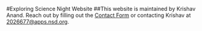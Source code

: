#Exploring Science Night Website
##This website is maintained by Krishav Anand.
Reach out by filling out the [Contact Form](exploringsciencenight.github.io/contact.html) or contacting Krishav at 2026677@apps.nsd.org.
